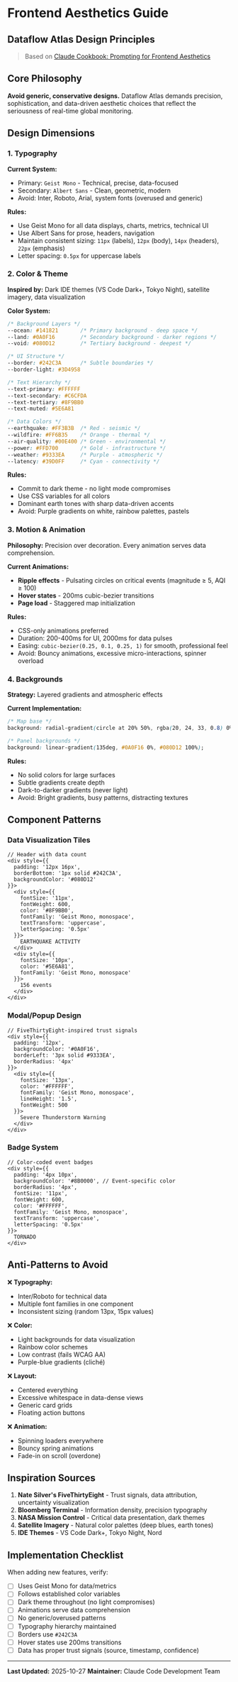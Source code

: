 # Frontend Aesthetics Guide
## Dataflow Atlas Design Principles

> Based on [Claude Cookbook: Prompting for Frontend Aesthetics](https://github.com/anthropics/claude-cookbooks/blob/main/coding/prompting_for_frontend_aesthetics.ipynb)

## Core Philosophy

**Avoid generic, conservative designs.** Dataflow Atlas demands precision, sophistication, and data-driven aesthetic choices that reflect the seriousness of real-time global monitoring.

## Design Dimensions

### 1. Typography

**Current System:**
- Primary: `Geist Mono` - Technical, precise, data-focused
- Secondary: `Albert Sans` - Clean, geometric, modern
- Avoid: Inter, Roboto, Arial, system fonts (overused and generic)

**Rules:**
- Use Geist Mono for all data displays, charts, metrics, technical UI
- Use Albert Sans for prose, headers, navigation
- Maintain consistent sizing: `11px` (labels), `12px` (body), `14px` (headers), `22px` (emphasis)
- Letter spacing: `0.5px` for uppercase labels

### 2. Color & Theme

**Inspired by:** Dark IDE themes (VS Code Dark+, Tokyo Night), satellite imagery, data visualization

**Color System:**
```css
/* Background Layers */
--ocean: #141821       /* Primary background - deep space */
--land: #0A0F16        /* Secondary background - darker regions */
--void: #080D12        /* Tertiary background - deepest */

/* UI Structure */
--border: #242C3A      /* Subtle boundaries */
--border-light: #3D4958

/* Text Hierarchy */
--text-primary: #FFFFFF
--text-secondary: #C6CFDA
--text-tertiary: #8F9BB0
--text-muted: #5E6A81

/* Data Colors */
--earthquake: #FF3B3B  /* Red - seismic */
--wildfire: #FF6B35    /* Orange - thermal */
--air-quality: #00E400 /* Green - environmental */
--power: #FFD700       /* Gold - infrastructure */
--weather: #9333EA     /* Purple - atmospheric */
--latency: #39D0FF     /* Cyan - connectivity */
```

**Rules:**
- Commit to dark theme - no light mode compromises
- Use CSS variables for all colors
- Dominant earth tones with sharp data-driven accents
- Avoid: Purple gradients on white, rainbow palettes, pastels

### 3. Motion & Animation

**Philosophy:** Precision over decoration. Every animation serves data comprehension.

**Current Animations:**
- **Ripple effects** - Pulsating circles on critical events (magnitude ≥ 5, AQI ≥ 100)
- **Hover states** - 200ms cubic-bezier transitions
- **Page load** - Staggered map initialization

**Rules:**
- CSS-only animations preferred
- Duration: 200-400ms for UI, 2000ms for data pulses
- Easing: `cubic-bezier(0.25, 0.1, 0.25, 1)` for smooth, professional feel
- Avoid: Bouncy animations, excessive micro-interactions, spinner overload

### 4. Backgrounds

**Strategy:** Layered gradients and atmospheric effects

**Current Implementation:**
```css
/* Map base */
background: radial-gradient(circle at 20% 50%, rgba(20, 24, 33, 0.8) 0%, #0A0F16 100%);

/* Panel backgrounds */
background: linear-gradient(135deg, #0A0F16 0%, #080D12 100%);
```

**Rules:**
- No solid colors for large surfaces
- Subtle gradients create depth
- Dark-to-darker gradients (never light)
- Avoid: Bright gradients, busy patterns, distracting textures

## Component Patterns

### Data Visualization Tiles

```tsx
// Header with data count
<div style={{
  padding: '12px 16px',
  borderBottom: '1px solid #242C3A',
  backgroundColor: '#080D12'
}}>
  <div style={{
    fontSize: '11px',
    fontWeight: 600,
    color: '#8F9BB0',
    fontFamily: 'Geist Mono, monospace',
    textTransform: 'uppercase',
    letterSpacing: '0.5px'
  }}>
    EARTHQUAKE ACTIVITY
  </div>
  <div style={{
    fontSize: '10px',
    color: '#5E6A81',
    fontFamily: 'Geist Mono, monospace'
  }}>
    156 events
  </div>
</div>
```

### Modal/Popup Design

```tsx
// FiveThirtyEight-inspired trust signals
<div style={{
  padding: '12px',
  backgroundColor: '#0A0F16',
  borderLeft: '3px solid #9333EA',
  borderRadius: '4px'
}}>
  <div style={{
    fontSize: '13px',
    color: '#FFFFFF',
    fontFamily: 'Geist Mono, monospace',
    lineHeight: '1.5',
    fontWeight: 500
  }}>
    Severe Thunderstorm Warning
  </div>
</div>
```

### Badge System

```tsx
// Color-coded event badges
<div style={{
  padding: '4px 10px',
  backgroundColor: '#8B0000', // Event-specific color
  borderRadius: '4px',
  fontSize: '11px',
  fontWeight: 600,
  color: '#FFFFFF',
  fontFamily: 'Geist Mono, monospace',
  textTransform: 'uppercase',
  letterSpacing: '0.5px'
}}>
  TORNADO
</div>
```

## Anti-Patterns to Avoid

❌ **Typography:**
- Inter/Roboto for technical data
- Multiple font families in one component
- Inconsistent sizing (random 13px, 15px values)

❌ **Color:**
- Light backgrounds for data visualization
- Rainbow color schemes
- Low contrast (fails WCAG AA)
- Purple-blue gradients (cliché)

❌ **Layout:**
- Centered everything
- Excessive whitespace in data-dense views
- Generic card grids
- Floating action buttons

❌ **Animation:**
- Spinning loaders everywhere
- Bouncy spring animations
- Fade-in on scroll (overdone)

## Inspiration Sources

1. **Nate Silver's FiveThirtyEight** - Trust signals, data attribution, uncertainty visualization
2. **Bloomberg Terminal** - Information density, precision typography
3. **NASA Mission Control** - Critical data presentation, dark themes
4. **Satellite Imagery** - Natural color palettes (deep blues, earth tones)
5. **IDE Themes** - VS Code Dark+, Tokyo Night, Nord

## Implementation Checklist

When adding new features, verify:

- [ ] Uses Geist Mono for data/metrics
- [ ] Follows established color variables
- [ ] Dark theme throughout (no light compromises)
- [ ] Animations serve data comprehension
- [ ] No generic/overused patterns
- [ ] Typography hierarchy maintained
- [ ] Borders use `#242C3A`
- [ ] Hover states use 200ms transitions
- [ ] Data has proper trust signals (source, timestamp, confidence)

---

**Last Updated:** 2025-10-27
**Maintainer:** Claude Code Development Team
